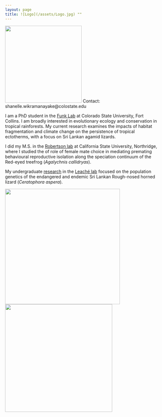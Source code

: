 ```yaml
---
layout: page
title: ![Logo](/assets/Logo.jpg) ""
---
```

<img src="/assets/Field_pic2.jpg"  width="250" height="250"> 
Contact: shanelle.wikramanayake@colostate.edu

I am a PhD student in the [Funk Lab](https://sites.google.com/view/funklab/home?authuser=0) at Colorado State University, Fort Collins. 
I am broadly interested in evolutionary ecology and conservation in tropical rainforests. My current research examines the impacts of habitat fragmentation and climate change on the persistence of tropical ectotherms, with a focus on Sri Lankan agamid lizards. 

I did my M.S. in the [Robertson lab](https://jrobertsonlab.wordpress.com/) at California State University, Northridge, where I studied the of role of female mate choice in mediating premating behavioural reproductive isolation along the speciation continuum of the Red-eyed treefrog (_Agalychnis callidryas_).

My undergraduate [research](https://doi.org/10.1111/btp.12970) in the [Leaché lab](https://faculty.washington.edu/leache/wordpress/) focused on the population genetics of the endangered and endemic Sri Lankan Rough-nosed horned lizard (_Ceratophora aspera_). 

<img src="/assets/Aspera.jpg"  width="375" height="375">  <img src="/assets/RETFHome.jpg"  width="350" height="350">

